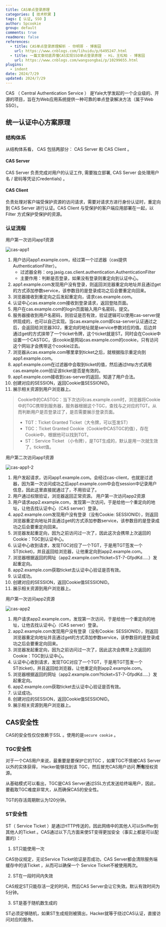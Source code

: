 ```yaml
---
title: CAS单点登录原理
categories: [ 技术积累 ]
tags: [ 认证, SSO ]
author: Spcookie
group: default
comments: true
readmore: false
references:
  - title: CAS单点登录原理解析 - 你明哥 - 博客园
    url: https://www.cnblogs.com/lihuidu/p/6495247.html
  - title: 一篇文章彻底弄懂CAS实现SSO单点登录原理 - Hi，王松柏 - 博客园
    url: https://www.cnblogs.com/wangsongbai/p/10299655.html
plugins:
  - indent
date: 2024/7/29
updated: 2024/7/29
---
```


CAS （ Central Authentication Service ） 是Yale大学发起的一个企业级的、开源的项目，旨在为Web应用系统提供一种可靠的单点登录解决方法（属于Web SSO）。

<!-- more -->

## 统一认证中心方案原理

### 结构体系

从结构体系看， CAS 包括两部分： CAS Server 和 CAS Client 。

#### CAS Server

CAS Server 负责完成对用户的认证工作, 需要独立部署, CAS Server 会处理用户名 / 密码等凭证(Credentials) 。

#### CAS Client

负责处理对客户端受保护资源的访问请求，需要对请求方进行身份认证时，重定向到 CAS Server 进行认证。CAS Client 与受保护的客户端应用部署在一起，以 Filter 方式保护受保护的资源。

### 认证流程

用户第一次访问app1资源

![cas-app1](https://spcookie.oss-cn-hangzhou.aliyuncs.com/cas-app1-2024-07-29.jpg)

1. 用户访问app1.example.com，经过第一个过滤器（cas提供AuthenticationFilter）。
    - 过滤器全称：org.jasig.cas.client.authentication.AuthenticationFilter
    - 主要作用：判断是否登录，如果没有登录则重定向到认证中心。
2. app1.example.com发现用户没有登录，则返回浏览器重定向地址并且通过get的方式添加参数service，该参数目的是登录成功之后会要重定向回来。
3. 浏览器接收到重定向之后发起重定向，请求cas.example.com。
4. 认证中心cas.example.com接收到登录请求，返回登陆页面。
5. 用户在cas.example.com的login页面输入用户名密码，提交。
6. 服务器接收到用户名密码，则验证是否有效，验证逻辑可以使用cas-server提供现成的，也可以自己实现。当cas.example.com即csa-server认证通过之后，会返回给浏览器302，重定向的地址就是service参数对应的值。后边并通过get的方式挟带了一个ticket令牌，这个ticket就是ST。同时会在Cookie中设置一个CASTGC，该cookie是网站cas.example.com的cookie，只有访问这个网站才会携带这个cookie过去。
7. 浏览器从cas.example.com哪里拿到ticket之后，就根据指示重定向到app1.example.com。
8. app1.example.com在过滤器中会取到ticket的值，然后通过http方式调用cas.example.com验证该ticket是否是有效的。
9.  app1.example.com接收到cas-server的返回，知道了用户合法。
10. 创建对应的SESSION，返回Cookie值SESSIONID。
11. 展示相关资源到用户浏览器上。

> Cookie中的CASTGC：当下次访问cas.example.com时，浏览器将Cookie中的TGC携带到服务器，服务器根据这个TGC，查找与之对应的TGT。从而判断用户是否登录过了，是否需要展示登录页面。
> - TGT：Ticket Granted Ticket（大令牌，可以签发ST）
> - TGC：Ticket Granted Cookie（Cookie中CASTGC的值），存在Cookie中，根据他可以找到TGT。
> - ST：Service Ticket （小令牌），是TGT生成的，默认是用一次就生效了。ticket值。

用户第二次访问app1资源

![cas-app1-2](https://spcookie.oss-cn-hangzhou.aliyuncs.com/cas-app1-2-2024-07-29.jpg)

1. 用户发起请求，访问app1.example.com。会经过cas-client，也就是过滤器，因为第一次访问成功之后app1.example.com中会在session中记录用户信息，因此这里直接就通过了，不用验证了。
2. 用户通过权限验证，浏览器返回正常资源。
用户第一次访问app2资源
1. 用户请求app2.example.com，发现第一次访问，于是给他一个重定向的地址，让他去找认证中心（CAS server）登录。
2. app2.example.com发现用户没有登录（没有Cookie: SESSIONID），则返回浏览器重定向地址并且通过get的方式添加参数service，该参数目的是登录成功之后会要重定向回来。
3. 浏览器发起重定向，因为之前访问过一次了，因此这次会携带上次返回的Cookie：TGC到认证中心。
4. 认证中心收到请求，发现TGC对应了一个TGT，于是用TGT签发一个ST(ticket)，并且返回给浏览器，让他重定向到app2.example.com。
5. 浏览器根据返回的网址（app2.example.com?ticket=ST-7-GfpdKd.....）发起重定向。
6. app2.example.com获取ticket去认证中心验证是否有效。
7. 认证成功。
8. 创建对应的SESSION，返回Cookie值SESSIONID。
9. 展示相关资源到用户浏览器上。

用户第一次访问app2资源

![cas-app2](https://spcookie.oss-cn-hangzhou.aliyuncs.com/cas-app2-2024-07-29.jpg)

1. 用户请求app2.example.com，发现第一次访问，于是给他一个重定向的地址，让他去找认证中心（CAS server）登录。
2. app2.example.com发现用户没有登录（没有Cookie: SESSIONID），则返回浏览器重定向地址并且通过get的方式添加参数service，该参数目的是登录成功之后会要重定向回来。
3. 浏览器发起重定向，因为之前访问过一次了，因此这次会携带上次返回的Cookie：TGC到认证中心。
4. 认证中心收到请求，发现TGC对应了一个TGT，于是用TGT签发一个ST(ticket)，并且返回给浏览器，让他重定向到app2.example.com。
5. 浏览器根据返回的网址（app2.example.com?ticket=ST-7-GfpdKd.....）发起重定向。
6. app2.example.com获取ticket去认证中心验证是否有效。
7. 认证成功。
8. 创建对应的SESSION，返回Cookie值SESSIONID。
9. 展示相关资源到用户浏览器上。

##  CAS安全性

CAS的安全性仅仅依赖于SSL 。使用的是`secure cookie` 。

### TGC安全性

对于一个CAS用户来说，最重要是要保护它的TGC ，如果TGC不慎被CAS Server以外的实体获得， Hacker能够找到该 TGC，然后冒充CAS用户访问 **所有**授权资源。

从基础模式可以看出，TGC是CAS Server通过SSL方式发送给终端用户，因此，要截取TGC难度非常大，从而确保CAS的安全性。

TGT的存活周期默认为120分钟。

### ST安全性

ST（ Service Ticket ）是通过HTTP传送的，因此网络中的其他人可以Sniffer到其他人的Ticket 。CAS通过以下几方面来使ST变得更加安全（事实上都是可以配置的）：

1.  ST只能使用一次

CAS协议规定，无论Service Ticket验证是否成功，CAS Server都会清除服务端缓存中的该Ticket ，从而可以确保一个 Service Ticket不被使用两次。

2.  ST在一段时间内失效

CAS规定ST只能存活一定的时间，然后CAS Server会让它失效。默认有效时间为5分钟。

3. ST是基于随机数生成的

ST必须足够随机，如果ST生成规则被猜出，Hacker就等于绕过CAS认证，直接访问对应的服务。
